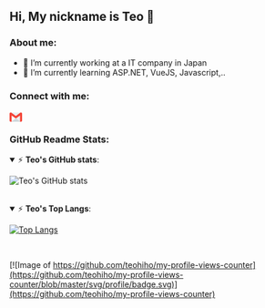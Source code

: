 ## Hi, My nickname is Teo 👋

### About me:
- 🔭 I’m currently working at a IT company in Japan
- 🌱 I’m currently learning ASP.NET, VueJS, Javascript,..

### Connect with me:

[<img align="left" alt="teohiho | email" width="22px" src="https://github.com/a7medayman6/a7medayman6/blob/master/Images/gmail.png" />](mailto:teohiho@gmail.com)

<br />

### GitHub Readme Stats:
<details open> 
 <summary>⚡ <b>Teo's GitHub stats</b>: </summary>
<p>
 
![Teo's GitHub stats](https://github-readme-stats.vercel.app/api?username=teohiho&show_icons=true&theme=dracula) 

</p>
</details>
<br>
<details open> 
 <summary> ⚡ <b>Teo's Top Langs</b>: </summary>
<p>
 
[![Top Langs](https://github-readme-stats.vercel.app/api/top-langs/?username=teohiho&layout=compact&theme=dracula)](https://github.com/teohiho?tab=repositories)

 </p>
</details>
<br>

[![Image of https://github.com/teohiho/my-profile-views-counter](https://github.com/teohiho/my-profile-views-counter/blob/master/svg/profile/badge.svg)](https://github.com/teohiho/my-profile-views-counter)




